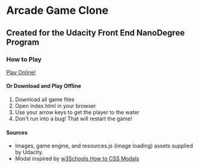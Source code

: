 # Arcade Game Clone
## Created for the Udacity Front End NanoDegree Program

### How to Play
[Play Online!](https://rkrupnick.github.io/frontend-nanodegree-arcade-game/index.html)

#### Or Download and Play Offline
1. Download all game files
2. Open index.html in your browser
3. Use your arrow keys to get the player to the water
4. Don't run into a bug! That will restart the game!

#### Sources
- Images, game engine, and resources.js (image loading) assets supplied by Udacity.
- Modal inspired by [w3Schools How to CSS Modals](https://www.w3schools.com/howto/howto_css_modals.asp)